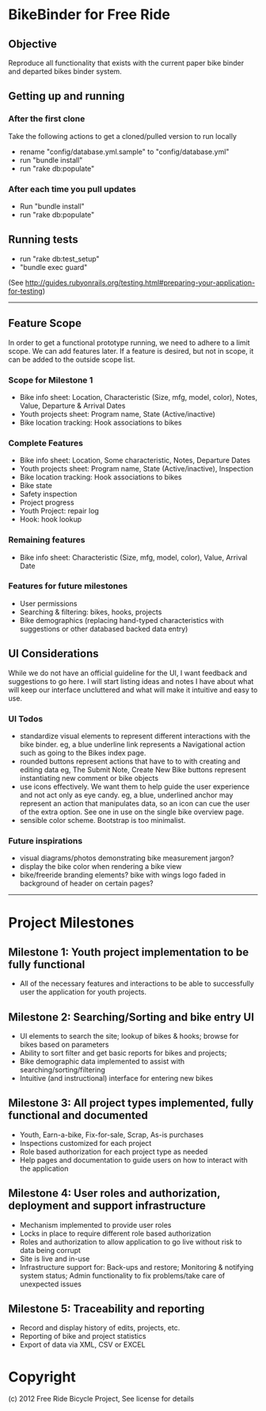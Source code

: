 # BikeBinder for Free Ride

## Objective

Reproduce all functionality that exists with the current paper bike binder and departed bikes binder system.


## Getting up and running

### After the first clone
Take the following actions to get a cloned/pulled version to run locally

* rename "config/database.yml.sample" to "config/database.yml"
* run "bundle install"
* run "rake db:populate"

### After each time you pull updates

* Run "bundle install"
* run "rake db:populate"

## Running tests

* run "rake db:test_setup"
* "bundle exec guard"

(See http://guides.rubyonrails.org/testing.html#preparing-your-application-for-testing)

--------------------------------------------

## Feature Scope

In order to get a functional prototype running, we need to adhere to a limit scope. We can add features later. If a feature is desired, but not in scope, it can be added to the outside scope list.

### Scope for Milestone 1

* Bike info sheet: Location, Characteristic (Size, mfg, model, color), Notes, Value, Departure & Arrival Dates
* Youth projects sheet: Program name, State (Active/inactive)
* Bike location tracking: Hook associations to bikes

### Complete Features

* Bike info sheet: Location, Some characteristic, Notes, Departure Dates
* Youth projects sheet: Program name, State (Active/inactive), Inspection
* Bike location tracking: Hook associations to bikes
* Bike state
* Safety inspection
* Project progress
* Youth Project: repair log
* Hook: hook lookup

### Remaining features

* Bike info sheet: Characteristic (Size, mfg, model, color), Value, Arrival Date


### Features for future milestones

* User permissions
* Searching & filtering: bikes, hooks, projects
* Bike demographics (replacing hand-typed characteristics with suggestions or other databased backed data entry)


## UI Considerations
While we do not have an official guideline for the UI, I want feedback and suggestions to go here. I will start listing ideas and notes I have about what will keep our interface uncluttered and what will make it intuitive and easy to use.

### UI Todos
- standardize visual elements to represent different interactions with the bike binder.
eg, a blue underline link represents a Navigational action such as going to the Bikes index page.
- rounded buttons represent actions that have to to with creating and editing data 
	  eg, The Submit Note, Create New Bike buttons represent instantiating new comment or bike objects
- use icons effectively. We want them to help guide the user experience and not act only as eye candy.
     eg, a blue, underlined anchor may represent an action that manipulates data, so an icon can cue the user of the extra option. See one in use on the single bike overview page.
- sensible color scheme. Bootstrap is too minimalist. 


### Future inspirations
- visual diagrams/photos demonstrating bike measurement jargon?
- display the bike color when rendering a bike view
- bike/freeride branding elements? bike with wings logo faded in background of header on certain pages?

--------------------------------------------

# Project Milestones

## Milestone 1: Youth project implementation to be fully functional

* All of the necessary features and interactions to be able to successfully user the application for youth  projects.

## Milestone 2: Searching/Sorting and bike entry UI

* UI elements to search the site; lookup of bikes & hooks; browse for bikes based on parameters
* Ability to sort filter and get basic reports for bikes and projects;
* Bike demographic data implemented to assist with searching/sorting/filtering
* Intuitive (and instructional) interface for entering new bikes

## Milestone 3: All project types implemented, fully functional and documented

* Youth, Earn-a-bike, Fix-for-sale, Scrap, As-is purchases
* Inspections customized for each project
* Role based authorization for each project type as needed
 * Help pages and documentation to guide users on how to interact with the application

## Milestone 4: User roles and authorization, deployment and support infrastructure

* Mechanism implemented to provide user roles
* Locks in place to require different role based authorization
 * Roles and authorization to allow application to go live without risk to data being corrupt
* Site is live and in-use
* Infrastructure support for: Back-ups and restore; Monitoring & notifying system status; Admin functionality to fix problems/take care of unexpected issues

## Milestone 5: Traceability and reporting
* Record and display history of edits, projects, etc.
* Reporting of bike and project statistics
 * Export of data via XML, CSV or EXCEL

# Copyright

(c) 2012 Free Ride Bicycle Project, See license for details






